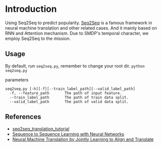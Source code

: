 # Introduction

Using Seq2Seq to predict popularity. [Seq2Seq](https://arxiv.org/abs/1409.3215) is a famous framework in neural machine translation and other related cases. And it mainly based on RNN and Attention mechanism. Due to SMDP's temporal character, we employ Seq2Seq to the mission.

## Usage

By default, run ``seq2seq.py``, remember to change your root dir.
```python seq2seq.py```

parameters

```shell
seq2seq.py [-h][-f][--train_label_path][--valid_label_path]
  -f, --feature_path       The path of input feature.
  --train_label_path       The path of train data split.
  --valid_label_path       The path of valid data split.
```

## References

- [seq2seq_translation_tutorial](https://pytorch.org/tutorials/intermediate/seq2seq_translation_tutorial.html)
- [Sequence to Sequence Learning with Neural Networks](https://arxiv.org/abs/1409.3215)
- [Neural Machine Translation by Jointly Learning to Align and Translate](https://arxiv.org/abs/1409.0473)
